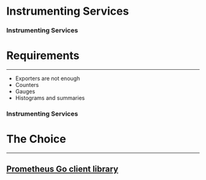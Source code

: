 # Instrumenting Services


### Instrumenting Services

# Requirements

---

* Exporters are not enough
* Counters
* Gauges
* Histograms and summaries


### Instrumenting Services

# The Choice

---

## [Prometheus Go client library](https://github.com/prometheus/client_golang)